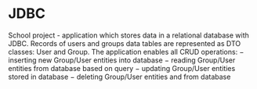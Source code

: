 # JDBC
School project - application which stores data in a relational database with JDBC.
Records of users and groups data tables are represented as DTO classes: User and Group.
The application enables all CRUD operations:
− inserting new Group/User entities into database
− reading Group/User entities from database based on query
− updating Group/User entities stored in database
− deleting Group/User entities and from database
